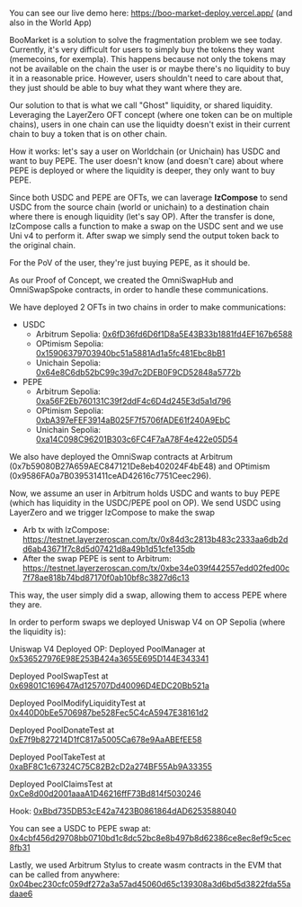 You can see our live demo here: https://boo-market-deploy.vercel.app/ (and also in the World App)

BooMarket is a solution to solve the fragmentation problem we see today. Currently, it's very difficult for users to simply buy the tokens they want (memecoins, for exempla). 
This happens because not only the tokens may not be available on the chain the user is or maybe there's no liquidity to buy it in a reasonable price. However, users shouldn't need to care about that, they just should be able to buy what they want where they are.

Our solution to that is what we call "Ghost" liquidity, or shared liquidity. Leveraging the LayerZero OFT concept (where one token can be on multiple chains), users in one chain can use the liquidty doesn't exist in their current chain to buy a token that is on other chain.

How it works: let's say a user on Worldchain (or Unichain) has USDC and want to buy PEPE. The user doesn't know (and doesn't care) about where PEPE is deployed or where the liquidity is deeper, they only want to buy PEPE.

Since both USDC and PEPE are OFTs, we can laverage **lzCompose** to send USDC from the source chain (world or unichain) to a destination chain where there is enough liquidity (let's say OP). After the transfer is done, lzCompose calls a function to make a swap on the USDC sent and we use Uni v4 to perform it. After swap we simply send the output token back to the original chain.

For the PoV of the user, they're just buying PEPE, as it should be.

As our Proof of Concept, we created the OmniSwapHub and OmniSwapSpoke contracts, in order to handle these communications.

We have deployed 2 OFTs in two chains in order to make communications:

- USDC
  -  Arbitrum Sepolia: [0x6fD36fd6D6f1D8a5E43B33b1881fd4EF167b6588](https://sepolia-explorer.arbitrum.io/address/0x6fD36fd6D6f1D8a5E43B33b1881fd4EF167b6588)
  -  OPtimism Sepolia: [0x15906379703940bc51a5881Ad1a5fc481Ebc8bB1](https://optimism-sepolia.blockscout.com/address/0x15906379703940bc51a5881Ad1a5fc481Ebc8bB1)
  -  Unichain Sepolia: [0x64e8C6db52bC99c39d7c2DEB0F9CD52848a5772b](https://unichain-sepolia.blockscout.com/address/0x64e8C6db52bC99c39d7c2DEB0F9CD52848a5772b)
- PEPE
  -  Arbitrum Sepolia: [0xa56F2Eb760131C39f2ddF4c6D4d245E3d5a1d796](https://sepolia-explorer.arbitrum.io/address/0xa56F2Eb760131C39f2ddF4c6D4d245E3d5a1d796)
  -  OPtimism Sepolia: [0xbA397eFEF3914aB025F7f5706fADE61f240A9EbC](https://optimism-sepolia.blockscout.com/address/0xbA397eFEF3914aB025F7f5706fADE61f240A9EbC)
  -  Unichain Sepolia: [0xa14C098C96201B303c6FC4F7aA78F4e422e05D54](https://unichain-sepolia.blockscout.com/address/0xa14C098C96201B303c6FC4F7aA78F4e422e05D54)

We also have deployed the OmniSwap contracts at Arbitrum (0x7b59080B27A659AEC847121De8eb402024F4bE48) and OPtimism (0x9586FA0a7B039531411ceAD42616c7751Ceec296).

Now, we assume an user in Arbitrum holds USDC and wants to buy PEPE (which has liquidity in the USDC/PEPE pool on OP). We send USDC using LayerZero and we trigger lzCompose to make the swap
- Arb tx with lzCompose: https://testnet.layerzeroscan.com/tx/0x84d3c2813b483c2333aa6db2dd6ab43671f7c8d5d07421d8a49b1d51cfe135db
- After the swap PEPE is sent to Arbitrum: https://testnet.layerzeroscan.com/tx/0xbe34e039f442557edd02fed00c7f78ae818b74bd87170f0ab10bf8c3827d6c13

This way, the user simply did a swap, allowing them to access PEPE where they are.

In order to perform swaps we deployed Uniswap V4 on OP Sepolia (where the liquidity is):

Uniswap V4 Deployed OP:
  Deployed PoolManager at [0x536527976E98E253B424a3655E695D144E343341](https://optimism-sepolia.blockscout.com/address/0x536527976E98E253B424a3655E695D144E343341)
  
  Deployed PoolSwapTest at [0x69801C169647Ad125707Dd40096D4EDC20Bb521a](https://optimism-sepolia.blockscout.com/address/0x69801C169647Ad125707Dd40096D4EDC20Bb521a)
  
  Deployed PoolModifyLiquidityTest at [0x440D0bEe5706987be528Fec5C4cA5947E38161d2](https://optimism-sepolia.blockscout.com/address/0x440D0bEe5706987be528Fec5C4cA5947E38161d2)
  
  Deployed PoolDonateTest at [0xE7f9b827214D1fC817a5005Ca678e9AaABEfEE58](https://optimism-sepolia.blockscout.com/address/0xE7f9b827214D1fC817a5005Ca678e9AaABEfEE58)
  
  Deployed PoolTakeTest at [0xaBF8C1c67324C75C82B2cD2a274BF55Ab9A33355](https://optimism-sepolia.blockscout.com/address/0xaBF8C1c67324C75C82B2cD2a274BF55Ab9A33355)
  
  Deployed PoolClaimsTest at [0xCe8d00d2001aaaA1D46216ffF73Bd814f5030246](https://optimism-sepolia.blockscout.com/address/0xCe8d00d2001aaaA1D46216ffF73Bd814f5030246)

  Hook: [0xBbd735DB53cE42a7423B0861864dAD6253588040](https://optimism-sepolia.blockscout.com/address/0xBbd735DB53cE42a7423B0861864dAD6253588040)

You can see a USDC to PEPE swap at: [0x4cbf456d29708bb0710bd1c8dc52bc8e8b497b8d62386ce8ec8ef9c5cec8fb31
](https://optimism-sepolia.blockscout.com/tx/0x4cbf456d29708bb0710bd1c8dc52bc8e8b497b8d62386ce8ec8ef9c5cec8fb31)

Lastly, we used Arbitrum Stylus to create wasm contracts in the EVM that can be called from anywhere: [0x04bec230cfc059df272a3a57ad45060d65c139308a3d6bd5d3822fda55adaae6](https://optimism-sepolia.blockscout.com/address/0x04bec230cfc059df272a3a57ad45060d65c139308a3d6bd5d3822fda55adaae6)






